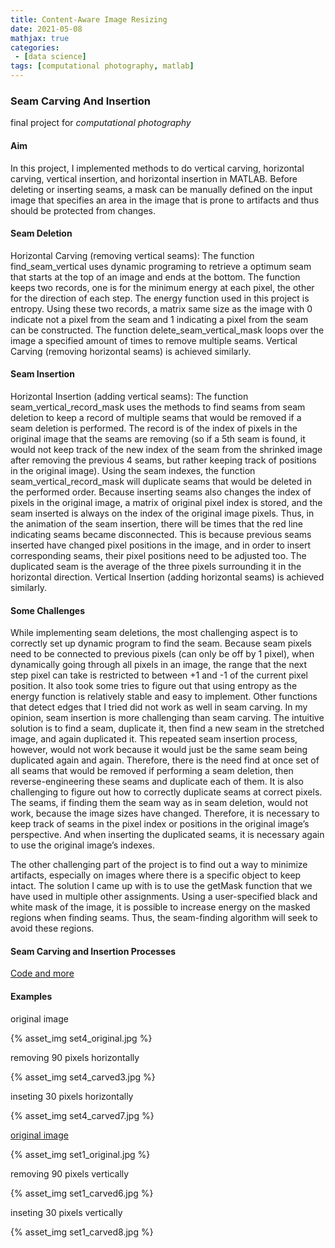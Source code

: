 ```yaml
---
title: Content-Aware Image Resizing
date: 2021-05-08
mathjax: true
categories: 
 - [data science]
tags: [computational photography, matlab]
---
```


### Seam Carving And Insertion
final project for $computational$ $photography$ 

#### Aim
In this project, I implemented methods to do vertical carving, horizontal carving, vertical insertion, and horizontal insertion in MATLAB. Before deleting or inserting seams, a mask can be manually defined on the input image that specifies an area in the image that is prone to artifacts and thus should be protected from changes.

<!-- more -->

#### Seam Deletion 
Horizontal Carving (removing vertical seams): The function find_seam_vertical uses dynamic programing to retrieve a optimum seam that starts at the top of an image and ends at the bottom. The function keeps two records, one is for the minimum energy at each pixel, the other for the direction of each step. The energy function used in this project is entropy. Using these two records, a matrix same size as the image with 0 indicate not a pixel from the seam and 1 indicating a pixel from the seam can be constructed. The function delete_seam_vertical_mask loops over the image a specified amount of times to remove multiple seams. Vertical Carving (removing horizontal seams) is achieved similarly. 

#### Seam Insertion
Horizontal Insertion (adding vertical seams): The function seam_vertical_record_mask uses the methods to find seams from seam deletion to keep a record of multiple seams that would be removed if a seam deletion is performed. The record is of the index of pixels in the original image that the seams are removing (so if a 5th seam is found, it would not keep track of the new index of the seam from the shrinked image after removing the previous 4 seams, but rather keeping track of positions in the original image). Using the seam indexes, the function seam_vertical_record_mask will duplicate seams that would be deleted in the performed order. Because inserting seams also changes the index of pixels in the original image, a matrix of original pixel index is stored, and the seam inserted is always on the index of the original image pixels. Thus, in the animation of the seam insertion, there will be times that the red line indicating seams became disconnected. This is because previous seams inserted have changed pixel positions in the image, and in order to insert corresponding seams, their pixel positions need to be adjusted too. The duplicated seam is the average of the three pixels surrounding it in the horizontal direction. Vertical Insertion (adding horizontal seams) is achieved similarly. 

#### Some Challenges
While implementing seam deletions, the most challenging aspect is to correctly set up dynamic program to find the seam. Because seam pixels need to be connected to previous pixels (can only be off by 1 pixel), when dynamically going through all pixels in an image, the range that the next step pixel can take is restricted to between +1 and -1 of the current pixel position. It also took some tries to figure out that using entropy as the energy function is relatively stable and easy to implement. Other functions that detect edges that I tried did not work as well in seam carving. 
In my opinion, seam insertion is more challenging than seam carving. The intuitive solution is to find a seam, duplicate it, then find a new seam in the stretched image, and again duplicated it. This repeated seam insertion process, however, would not work because it would just be the same seam being duplicated again and again. Therefore, there is the need find at once set of all seams that would be removed if performing a seam deletion, then reverse-engineering these seams and duplicate each of them. It is also challenging to figure out how to correctly duplicate seams at correct pixels. The seams, if finding them the seam way as in seam deletion, would not work, because the image sizes have changed. Therefore, it is necessary to keep track of seams in the pixel index or positions in the original image’s perspective. And when inserting the duplicated seams, it is necessary again to use the original image’s indexes. 

The other challenging part of the project is to find out a way to minimize artifacts, especially on images where there is a specific object to keep intact. The solution I came up with is to use the getMask function that we have used in multiple other assignments. Using a user-specified black and white mask of the image, it is possible to increase energy on the masked regions when finding seams. Thus, the seam-finding algorithm will seek to avoid these regions.

#### Seam Carving and Insertion Processes

[Code and more](https://github.com/iasnobmatsu/SeamCarvingAndInsertion)

#### Examples

original image

{% asset_img set4_original.jpg %}


removing 90 pixels horizontally

{% asset_img set4_carved3.jpg %}

inseting 30 pixels horizontally

{% asset_img set4_carved7.jpg %}

[original image](https://jojo.fandom.com/wiki/Hirohiko_Araki_JoJo_Exhibition_2012?file=Exhib8.jpg)

{% asset_img set1_original.jpg %}

removing 90 pixels vertically 

{% asset_img set1_carved6.jpg %}

inseting 30 pixels vertically

{% asset_img set1_carved8.jpg %}


